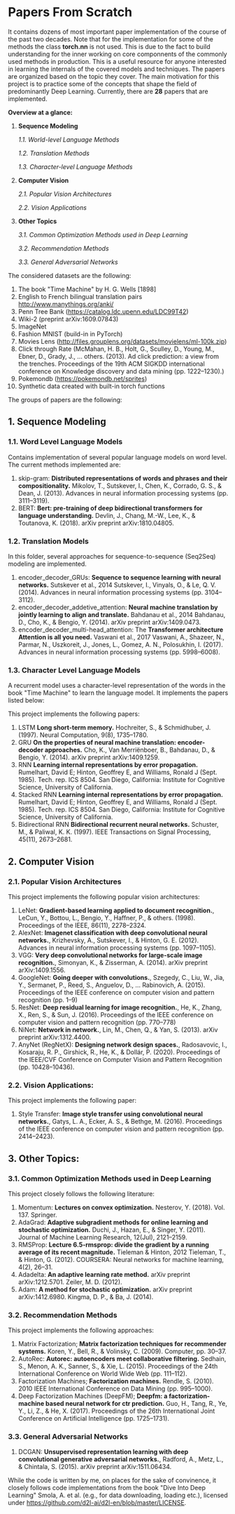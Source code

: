 # Papers From Scratch

It contains dozens of most important paper implementation of the course of the past two decades. Note that for the implementation for some of the methods the class **torch.nn** is not used. This is due to the fact to build understanding for the inner working on core componnents of the commonly used methods in production. This is a useful resource for anyone interested in learning the internals of the covered models and techniques. 
The papers are organized based on the topic they cover. The main motivation for this project is to practice some of the concepts that shape the field of predominantly Deep Learning.
Currently, there are **28** papers that are implemented. 

**Overview at a glance:**

1. **Sequence Modeling** 

    *1.1. World-level Language Methods*

    *1.2. Translation Methods*

    *1.3. Character-level Language Methods*

2. **Computer Vision**

    *2.1. Popular Vision Architectures*

    *2.2. Vision Applications*

3. **Other Topics**

    *3.1. Common Optimization Methods used in Deep Learning*

    *3.2. Recommendation Methods*

    *3.3. General Adversarial Networks*

The considered datasets are the following: 
1. The book "Time Machine" by H. G. Wells [1898]
2. English to French bilingual translation pairs http://www.manythings.org/anki/
3. Penn Tree Bank (https://catalog.ldc.upenn.edu/LDC99T42)
4. Wiki-2 (preprint arXiv:1609.07843)
5. ImageNet 
6. Fashion MNIST (build-in in PyTorch)
7. Movies Lens (http://files.grouplens.org/datasets/movielens/ml-100k.zip)
8. Click through Rate (McMahan, H. B., Holt, G., Sculley, D., Young, M., Ebner, D., Grady, J., … others. (2013). Ad click prediction: a view from the trenches. Proceedings of the 19th ACM SIGKDD international conference on Knowledge discovery and data mining (pp. 1222–1230).)
9. Pokemondb (https://pokemondb.net/sprites)
10. Synthetic data created with built-in torch functions

The groups of papers are the following:

## 1. Sequence Modeling

### 1.1.  Word Level Language Models
Contains implementation of several popular language models on word level. The current methods implemented are:

1. skip-gram: **Distributed representations of words and phrases and their compositionality.** Mikolov, T., Sutskever, I., Chen, K., Corrado, G. S., & Dean, J. (2013). Advances in neural information processing systems (pp. 3111–3119).
2. BERT: **Bert: pre-training of deep bidirectional transformers for language understanding.** Devlin, J., Chang, M.-W., Lee, K., & Toutanova, K. (2018).  arXiv preprint arXiv:1810.04805.

### 1.2. Translation Models
In this folder, several approaches for sequence-to-sequence (Seq2Seq) modeling are implemented. 

1. encoder_decoder_GRUs: **Sequence to sequence learning with neural networks.** Sutskever et al., 2014
Sutskever, I., Vinyals, O., & Le, Q. V. (2014). Advances in neural information processing systems (pp. 3104–3112).
2. encoder_decoder_addetive_attention: **Neural machine translation by jointly learning to align and translate.** Bahdanau et al., 2014
Bahdanau, D., Cho, K., & Bengio, Y. (2014). arXiv preprint arXiv:1409.0473.
3. encoder_decoder_multi-head_attention: The **Transformer architecture Attention is all you need.** Vaswani et al., 2017
Vaswani, A., Shazeer, N., Parmar, N., Uszkoreit, J., Jones, L., Gomez, A. N., Polosukhin, I. (2017). Advances in neural information processing systems (pp. 5998–6008).


### 1.3. Character Level Language Models
A recurrent model uses a character-level representation of the words in the book "Time Machine" to learn the language model.
 It implements the papers listed below:

This project implements the following papers: 

1. LSTM **Long short-term memory.** Hochreiter, S., & Schmidhuber, J. (1997). Neural Computation, 9(8), 1735–1780.
2. GRU **On the properties of neural machine translation: encoder-decoder approaches.** Cho, K., Van Merriënboer, B., Bahdanau, D., & Bengio, Y. (2014).  arXiv preprint arXiv:1409.1259.
3. RNN **Learning internal representations by error propagation.** Rumelhart, David E; Hinton, Geoffrey E, and Williams, Ronald J (Sept. 1985). Tech. rep. ICS 8504. San Diego, California: Institute for Cognitive Science, University of California.
4. Stacked RNN **Learning internal representations by error propagation.** Rumelhart, David E; Hinton, Geoffrey E, and Williams, Ronald J (Sept. 1985). Tech. rep. ICS 8504. San Diego, California: Institute for Cognitive Science, University of California.
5. Bidirectional RNN **Bidirectional recurrent neural networks.** Schuster, M., & Paliwal, K. K. (1997). IEEE Transactions on Signal Processing, 45(11), 2673–2681.


## 2. Computer Vision

### 2.1. Popular Vision Architectures
This project implements the following popular vision architectures: 

1. LeNet: **Gradient-based learning applied to document recognition.**, LeCun, Y., Bottou, L., Bengio, Y., Haffner, P., & others. (1998). Proceedings of the IEEE, 86(11), 2278–2324.
2. AlexNet: **Imagenet classification with deep convolutional neural networks.**, Krizhevsky, A., Sutskever, I., & Hinton, G. E. (2012). Advances in neural information processing systems (pp. 1097–1105).
3. VGG: **Very deep convolutional networks for large-scale image recognition.**, Simonyan, K., & Zisserman, A. (2014).  arXiv preprint arXiv:1409.1556.
4. GoogleNet: **Going deeper with convolutions.**, Szegedy, C., Liu, W., Jia, Y., Sermanet, P., Reed, S., Anguelov, D., … Rabinovich, A. (2015). Proceedings of the IEEE conference on computer vision and pattern recognition (pp. 1–9)
5. ResNet: **Deep residual learning for image recognition.**, He, K., Zhang, X., Ren, S., & Sun, J. (2016). Proceedings of the IEEE conference on computer vision and pattern recognition (pp. 770–778)
6. NiNet: **Network in network.**, Lin, M., Chen, Q., & Yan, S. (2013). arXiv preprint arXiv:1312.4400.
7. AnyNet (RegNetX): **Designing network design spaces.**, Radosavovic, I., Kosaraju, R. P., Girshick, R., He, K., & Dollár, P. (2020). Proceedings of the IEEE/CVF Conference on Computer Vision and Pattern Recognition (pp. 10428–10436).


### 2.2. Vision Applications:
This project implements the following paper:

1. Style Transfer: **Image style transfer using convolutional neural networks.**,  Gatys, L. A., Ecker, A. S., & Bethge, M. (2016). Proceedings of the IEEE conference on computer vision and pattern recognition (pp. 2414–2423).

## 3. Other Topics:

### 3.1. Common Optimization Methods used in Deep Learning
This project closely follows the following literature:

1. Momentum: **Lectures on convex optimization.** Nesterov, Y. (2018).  Vol. 137. Springer. 
2. AdaGrad: **Adaptive subgradient methods for online learning and stochastic optimization.** Duchi, J., Hazan, E., & Singer, Y. (2011). Journal of Machine Learning Research, 12(Jul), 2121–2159.
3. RMSProp: **Lecture 6.5-rmsprop: divide the gradient by a running average of its recent magnitude.** Tieleman & Hinton, 2012
Tieleman, T., & Hinton, G. (2012). COURSERA: Neural networks for machine learning, 4(2), 26–31.
4. Adadelta: **An adaptive learning rate method.** arXiv preprint arXiv:1212.5701. Zeiler, M. D. (2012).
5. Adam: **A method for stochastic optimization.** arXiv preprint arXiv:1412.6980. Kingma, D. P., & Ba, J. (2014).

### 3.2. Recommendation Methods
This project implements the following approaches:
1. Matrix Factorization; **Matrix factorization techniques for recommender systems.** Koren, Y., Bell, R., & Volinsky, C. (2009). Computer, pp. 30–37.
2. AutoRec: **Autorec: autoencoders meet collaborative filtering.**  Sedhain, S., Menon, A. K., Sanner, S., & Xie, L. (2015). Proceedings of the 24th International Conference on World Wide Web (pp. 111–112).
3. Factorization Machines; **Factorization machines.** Rendle, S. (2010). 2010 IEEE International Conference on Data Mining (pp. 995–1000).
4. Deep Factorization Machines (DeepFM); **Deepfm: a factorization-machine based neural network for ctr prediction.**  Guo, H., Tang, R., Ye, Y., Li, Z., & He, X. (2017). Proceedings of the 26th International Joint Conference on Artificial Intelligence (pp. 1725–1731).

### 3.3. General Adversarial Networks
1. DCGAN: **Unsupervised representation learning with deep convolutional generative adversarial networks.**, Radford, A., Metz, L., & Chintala, S. (2015). arXiv preprint arXiv:1511.06434.

While the code is written by me, on places for the sake of convinence, it closely follows code implementations from the book "Dive Into Deep Learning" Smola, A. et al. (e.g., for data downloading, loading etc.), licensed under https://github.com/d2l-ai/d2l-en/blob/master/LICENSE.